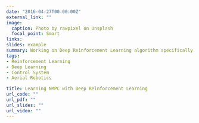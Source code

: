 ```yaml
---
date: "2016-04-27T00:00:00Z"
external_link: ""
image:
  caption: Photo by rawpixel on Unsplash
  focal_point: Smart
links:
slides: example
summary: Working on Deep Reinforcement Learning algorithm specifically deep Q networks to improve iterative performance of the aerial cinematography of racing car in the F-1 race.
tags:
- Reinforcement Learning 
- Deep Learning
- Control System
- Aerial Robotics

title: Learning NMPC with Deep Reinforcement Learning
url_code: ""
url_pdf: ""
url_slides: ""
url_video: ""
---
```



